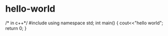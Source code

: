 # hello-world
/* in c++*/
#include<iostream>
using namespace std;
int main()
{
cout<<"hello world";
return 0;
}
